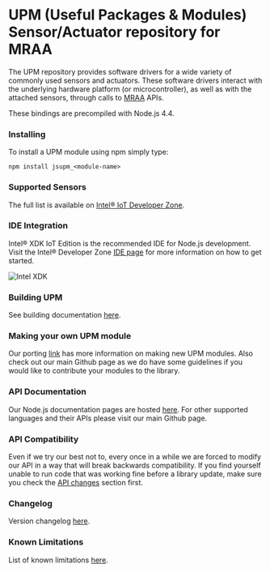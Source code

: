 UPM (Useful Packages & Modules) Sensor/Actuator repository for MRAA
==============

The UPM repository provides software drivers for a wide variety of commonly
used sensors and actuators. These software drivers interact with the underlying
hardware platform (or microcontroller), as well as with the attached sensors,
through calls to [MRAA](https://github.com/intel-iot-devkit/mraa) APIs.

These bindings are precompiled with Node.js 4.4.

### Installing
To install a UPM module using npm simply type:

`npm install jsupm_<module-name>`

### Supported Sensors
The full list is available on [Intel® IoT Developer Zone](https://software.intel.com/iot/sensors).

### IDE Integration
Intel® XDK IoT Edition is the recommended IDE for Node.js development. Visit
the Intel® Developer Zone [IDE page](https://software.intel.com/iot/software/ide)
for more information on how to get started.

![Intel XDK](http://iotdk.intel.com/docs/master/upm/docs/icons/xdk.png)

### Building UPM
See building documentation [here](https://github.com/intel-iot-devkit/upm/blob/master/docs/building.md).

### Making your own UPM module
Our porting [link](https://github.com/intel-iot-devkit/upm/blob/master/docs/porting.md)
has more information on making new UPM modules. Also check out our main Github page as
we do have some guidelines if you would like to contribute your modules to the library.

### API Documentation
Our Node.js documentation pages are hosted [here](http://iotdk.intel.com/docs/master/upm/node/).
For other supported languages and their APIs please visit our main Github page.

### API Compatibility
Even if we try our best not to, every once in a while we are forced to modify
our API in a way that will break backwards compatibility. If you find yourself
unable to run code that was working fine before a library update, make sure
you check the [API changes](https://github.com/intel-iot-devkit/upm/blob/master/docs/apichanges.md) section first.

### Changelog
Version changelog [here](https://github.com/intel-iot-devkit/upm/blob/master/docs/changelog.md).

### Known Limitations
List of known limitations [here](https://github.com/intel-iot-devkit/upm/blob/master/docs/knownlimitations.md).
